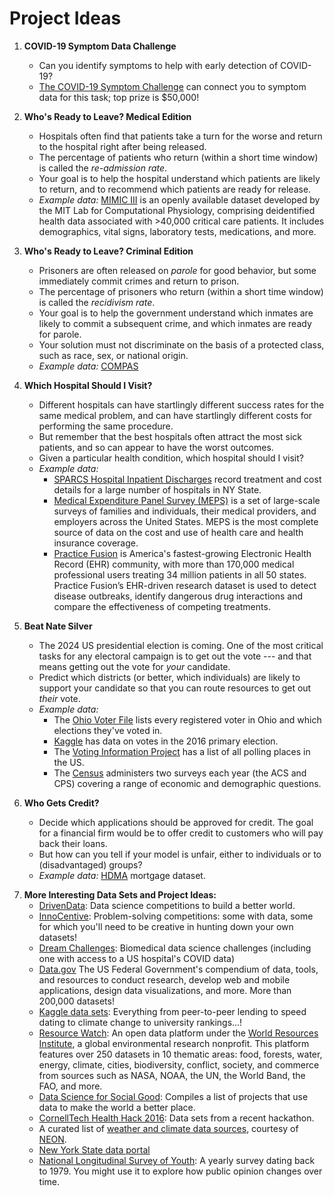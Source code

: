 # Project Ideas

1. **COVID-19 Symptom Data Challenge**
   - Can you identify symptoms to help with early detection of COVID-19?
   - [The COVID-19 Symptom Challenge](https://www.symptomchallenge.org/) can connect you to symptom data for this task; top prize is $50,000!

2. **Who's Ready to Leave? Medical Edition**
   - Hospitals often find that patients take a turn for the worse and return to the hospital right after being released.
   - The percentage of patients who return (within a short time window) is called the *re-admission rate*.
   - Your goal is to help the hospital understand which patients are likely to return, and to recommend which patients are ready for release.
   - *Example data:* [MIMIC III](https://mimic.physionet.org/) is an openly available dataset developed by the MIT Lab for Computational Physiology, comprising deidentified health data associated with >40,000 critical care patients. It includes demographics, vital signs, laboratory tests, medications, and more.

3. **Who's Ready to Leave? Criminal Edition**
   - Prisoners are often released on *parole* for good behavior, but some immediately commit crimes and return to prison.
   - The percentage of prisoners who return (within a short time window) is called the *recidivism rate*.
   - Your goal is to help the government understand which inmates are likely to commit a subsequent crime, and which inmates are ready for parole.
   - Your solution must not discriminate on the basis of a protected class, such as race, sex, or national origin.
   - *Example data:* [COMPAS](https://github.com/propublica/compas-analysis/)

4. **Which Hospital Should I Visit?**
   - Different hospitals can have startlingly different success rates for the same medical problem, and can have startlingly different costs for performing the same procedure.
   - But remember that the best hospitals often attract the most sick patients, and so can appear to have the worst outcomes.
   - Given a particular health condition, which hospital should I visit?
   - *Example data:*
     - [SPARCS Hospital Inpatient Discharges](https://health.data.ny.gov/Health/Hospital-Inpatient-Discharges-SPARCS-De-Identified/u4ud-w55t) record treatment and cost details for a large number of hospitals in NY State.
     - [Medical Expenditure Panel Survey (MEPS)](https://meps.ahrq.gov/mepsweb/) is a set of large-scale surveys of families and individuals, their medical providers, and employers across the United States. MEPS is the most complete source of data on the cost and use of health care and health insurance coverage.
     - [Practice Fusion](https://www.kaggle.com/c/pf2012) is America's fastest-growing Electronic Health Record (EHR) community, with more than 170,000 medical professional users treating 34 million patients in all 50 states. Practice Fusion’s EHR-driven research dataset is used to detect disease outbreaks, identify dangerous drug interactions and compare the effectiveness of competing treatments.

5. **Beat Nate Silver**
   - The 2024 US presidential election is coming. One of the most critical tasks for any electoral campaign is to get out the vote --- and that means getting out the vote for *your* candidate.
   - Predict which districts (or better, which individuals) are likely to support your candidate so that you can route resources to get out *their* vote.
   - *Example data:*
     - The [Ohio Voter File](http://www6.sos.state.oh.us/ords/f?p=111:1) lists every registered voter in Ohio and which elections they've voted in.
     - [Kaggle](https://www.kaggle.com/benhamner/2016-us-election) has data on votes in the 2016 primary election.
     - The [Voting Information Project](https://votinginfoproject.org/) has a list of all polling places in the US.
     - The [Census](http://www.census.gov/topics/income-poverty/poverty/guidance/data-sources/acs-vs-cps.html) administers two surveys each year (the ACS and CPS) covering a range of economic and demographic questions.

6. **Who Gets Credit?**
   - Decide which applications should be approved for credit. The goal for a financial firm would be to offer credit to customers who will pay back their loans.
   - But how can you tell if your model is unfair, either to individuals or to (disadvantaged) groups?
   - *Example data:* [HDMA](https://www.consumerfinance.gov/data-research/hmda/explore) mortgage dataset.

<!-- 7. **Which Algorithm Should I Use?**
   - Meta-learning, or learning-to-learn, is the process of borrowing knowledge from past similar learning tasks to improve performance on a new task in the future.
   - It is an active area in modern-day machine learning research and has strong ties to automated machine learning (AutoML).
   - One important subproblem is to predict how long it will take for a given model (like linear regression) to train on a given dataset.
   - This would help us decide which models to try out when the time budget is limited, which is often the case in practice.
   - *Example data:* We can collect data about how long it takes models to run on a variety of datasets, in order to fit a "meta-model" to predict how long a given model will run on a new dataset.
   - Here is [one such collection of data on runtimes](https://cornell.box.com/s/78x6kt9698ponn3dwkpdhwyikxc7ftoz) (Cornell NetID login required).
   - Talk to TA Chengrun Yang cy438 to discuss.
-->

7. **More Interesting Data Sets and Project Ideas:**
   - [DrivenData](https://www.drivendata.org/competitions/): Data science competitions to build a better world.
   - [InnoCentive](https://www.innocentive.com/): Problem-solving competitions: some with data, some for which you'll need to be creative in hunting down your own datasets!
   - [Dream Challenges](http://dreamchallenges.org/): Biomedical data science challenges (including one with access to a US hospital's COVID data)
   - [Data.gov](https://www.data.gov) The US Federal Government's compendium of data, tools, and resources to conduct research, develop web and mobile applications, design data visualizations, and more. More than 200,000 datasets!
   - [Kaggle data sets](https://www.kaggle.com/datasets): Everything from peer-to-peer lending to speed dating to climate change to university rankings...!
   - [Resource Watch](http://resourcewatch.org/): An open data platform under the [World Resources Institute](http://wri.org/), a global environmental research nonprofit. This platform features over 250 datasets in 10 thematic areas: food, forests, water, energy, climate, cities, biodiversity, conflict, society, and commerce from sources such as NASA, NOAA, the UN, the World Band, the FAO, and more.
   - [Data Science for Social Good](https://dssg.uchicago.edu/projects/): Compiles a list of projects that use data to make the world a better place.
   - [CornellTech Health Hack 2016](https://github.com/imbenzene/datascience2016/blob/master/datasets.pdf): Data sets from a recent hackathon.
   - A curated list of [weather and climate data sources](https://github.com/datacarpentry/NEON-R-Spatio-Temporal-Data-and-Management-Intro/blob/gh-pages/00-spatio-temporal-science-questions.Rmd\#find-temperature-and-precipitation-data), courtesy of [NEON](http://www.neonscience.org/science-design/collection-methods/flux-tower-measurements).
   - [New York State data portal](https://data.ny.gov/)
   - [National Longitudinal Survey of Youth](https://www.bls.gov/nls/nlsy79.htm): A yearly survey dating back to 1979. You might use it to explore how public opinion changes over time.
